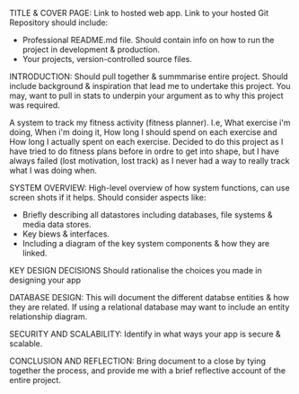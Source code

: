 TITLE & COVER PAGE:
Link to hosted web app.
Link to your hosted Git Repository should include:
- Professional README.md file. Should contain info on how to run the project in development & production.
- Your projects, version-controlled source files.

INTRODUCTION:
Should pull together & summmarise entire project. Should include background & inspiration that lead me to undertake this project. You may, want to pull in stats to underpin your argument as to why this project was required.

A system to track my fitness activity (fitness planner). I.e, What exercise i'm doing, When i'm doing it, How long I should spend on each exercise and How long I actually spent on each exercise. Decided to do this project as I have tried to do fitness plans before in ordre to get into shape, but I have always failed (lost motivation, lost track) as I never had a way to really track what I was doing when. 


SYSTEM OVERVIEW:
High-level overview of how system functions, can use screen shots if it helps. Should consider aspects like:
- Briefly describing all datastores including databases, file systems & media data stores.
- Key biews & interfaces.
- Including a diagram of the key system components & how they are linked.

KEY DESIGN DECISIONS
Should rationalise the choices you made in designing your app

DATABASE DESIGN:
This will document the different databse entities & how they are related. If using a relational database may want to include an entity relationship diagram.

SECURITY AND SCALABILITY:
Identify in what ways your app is secure & scalable.

CONCLUSION AND REFLECTION:
Bring document to a close by tying together the process, and provide me with a brief reflective account of the entire project.